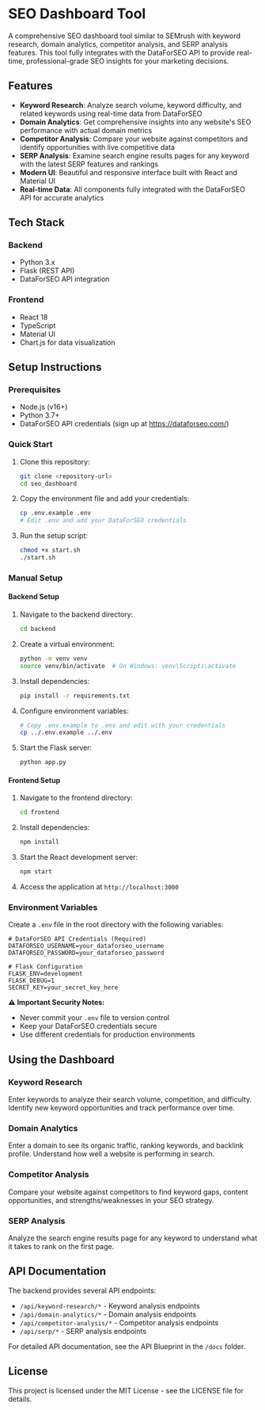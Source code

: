 # SEO Dashboard Tool

A comprehensive SEO dashboard tool similar to SEMrush with keyword research, domain analytics, competitor analysis, and SERP analysis features. This tool fully integrates with the DataForSEO API to provide real-time, professional-grade SEO insights for your marketing decisions.

## Features

- **Keyword Research**: Analyze search volume, keyword difficulty, and related keywords using real-time data from DataForSEO
- **Domain Analytics**: Get comprehensive insights into any website's SEO performance with actual domain metrics
- **Competitor Analysis**: Compare your website against competitors and identify opportunities with live competitive data
- **SERP Analysis**: Examine search engine results pages for any keyword with the latest SERP features and rankings
- **Modern UI**: Beautiful and responsive interface built with React and Material UI
- **Real-time Data**: All components fully integrated with the DataForSEO API for accurate analytics

## Tech Stack

### Backend
- Python 3.x
- Flask (REST API)
- DataForSEO API integration

### Frontend
- React 18
- TypeScript
- Material UI
- Chart.js for data visualization

## Setup Instructions

### Prerequisites
- Node.js (v16+)
- Python 3.7+
- DataForSEO API credentials (sign up at https://dataforseo.com/)

### Quick Start

1. Clone this repository:
   ```bash
   git clone <repository-url>
   cd seo_dashboard
   ```

2. Copy the environment file and add your credentials:
   ```bash
   cp .env.example .env
   # Edit .env and add your DataForSEO credentials
   ```

3. Run the setup script:
   ```bash
   chmod +x start.sh
   ./start.sh
   ```

### Manual Setup

#### Backend Setup

1. Navigate to the backend directory:
   ```bash
   cd backend
   ```

2. Create a virtual environment:
   ```bash
   python -m venv venv
   source venv/bin/activate  # On Windows: venv\Scripts\activate
   ```

3. Install dependencies:
   ```bash
   pip install -r requirements.txt
   ```

4. Configure environment variables:
   ```bash
   # Copy .env.example to .env and edit with your credentials
   cp ../.env.example ../.env
   ```

5. Start the Flask server:
   ```bash
   python app.py
   ```

#### Frontend Setup

1. Navigate to the frontend directory:
   ```bash
   cd frontend
   ```

2. Install dependencies:
   ```bash
   npm install
   ```

3. Start the React development server:
   ```bash
   npm start
   ```

4. Access the application at `http://localhost:3000`

### Environment Variables

Create a `.env` file in the root directory with the following variables:

```env
# DataForSEO API Credentials (Required)
DATAFORSEO_USERNAME=your_dataforseo_username
DATAFORSEO_PASSWORD=your_dataforseo_password

# Flask Configuration
FLASK_ENV=development
FLASK_DEBUG=1
SECRET_KEY=your_secret_key_here
```

**⚠️ Important Security Notes:**
- Never commit your `.env` file to version control
- Keep your DataForSEO credentials secure
- Use different credentials for production environments

## Using the Dashboard

### Keyword Research
Enter keywords to analyze their search volume, competition, and difficulty. Identify new keyword opportunities and track performance over time.

### Domain Analytics
Enter a domain to see its organic traffic, ranking keywords, and backlink profile. Understand how well a website is performing in search.

### Competitor Analysis
Compare your website against competitors to find keyword gaps, content opportunities, and strengths/weaknesses in your SEO strategy.

### SERP Analysis
Analyze the search engine results page for any keyword to understand what it takes to rank on the first page.

## API Documentation

The backend provides several API endpoints:

- `/api/keyword-research/*` - Keyword analysis endpoints
- `/api/domain-analytics/*` - Domain analysis endpoints
- `/api/competitor-analysis/*` - Competitor analysis endpoints
- `/api/serp/*` - SERP analysis endpoints

For detailed API documentation, see the API Blueprint in the `/docs` folder.

## License

This project is licensed under the MIT License - see the LICENSE file for details.

